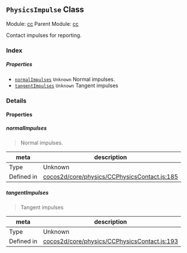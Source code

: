 ## `PhysicsImpulse` Class



Module: [cc](../modules/cc.md)
Parent Module: [cc](../modules/cc.md)


Contact impulses for reporting.


### Index

##### Properties

  - [`normalImpulses`](#normalimpulses) `Unknown` Normal impulses.
  - [`tangentImpulses`](#tangentimpulses) `Unknown` Tangent impulses





### Details


#### Properties


##### normalImpulses

> Normal impulses.

| meta | description |
|------|-------------|
| Type | Unknown |
| Defined in | [cocos2d/core/physics/CCPhysicsContact.js:185](https://github.com/cocos-creator/engine/blob/79542d65dc19c8718cb54c9afa022e8f91855f48/cocos2d/core/physics/CCPhysicsContact.js#L185) |



##### tangentImpulses

> Tangent impulses

| meta | description |
|------|-------------|
| Type | Unknown |
| Defined in | [cocos2d/core/physics/CCPhysicsContact.js:193](https://github.com/cocos-creator/engine/blob/79542d65dc19c8718cb54c9afa022e8f91855f48/cocos2d/core/physics/CCPhysicsContact.js#L193) |






